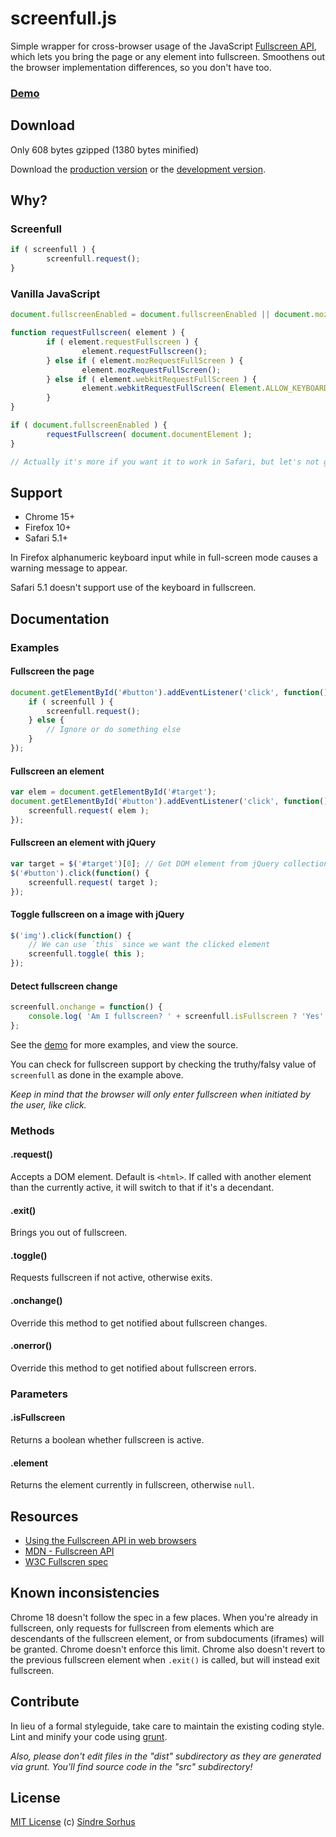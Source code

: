 # screenfull.js

Simple wrapper for cross-browser usage of the JavaScript [Fullscreen API](https://developer.mozilla.org/en/DOM/Using_full-screen_mode), which lets you bring the page or any element into fullscreen. Smoothens out the browser implementation differences, so you don't have too.


### [Demo](http://sindresorhus.com/screenfull.js)


## Download

Only 608 bytes gzipped (1380 bytes minified)

Download the [production version][min] or the [development version][max].

[min]: https://raw.github.com/sindresorhus/screenfull.js/master/dist/screenfull.min.js
[max]: https://raw.github.com/sindresorhus/screenfull.js/master/dist/screenfull.js


## Why?

### Screenfull

```javascript
if ( screenfull ) {
        screenfull.request();
}
```

### Vanilla JavaScript

```javascript
document.fullscreenEnabled = document.fullscreenEnabled || document.mozFullScreenEnabled || document.documentElement.webkitRequestFullScreen;

function requestFullscreen( element ) {
        if ( element.requestFullscreen ) {
                element.requestFullscreen();
        } else if ( element.mozRequestFullScreen ) {
                element.mozRequestFullScreen();
        } else if ( element.webkitRequestFullScreen ) {
                element.webkitRequestFullScreen( Element.ALLOW_KEYBOARD_INPUT );
        }
}

if ( document.fullscreenEnabled ) {
        requestFullscreen( document.documentElement );
}

// Actually it's more if you want it to work in Safari, but let's not go there...
```


## Support

- Chrome 15+
- Firefox 10+
- Safari 5.1+

In Firefox alphanumeric keyboard input while in full-screen mode causes a warning message to appear.

Safari 5.1 doesn't support use of the keyboard in fullscreen.

## Documentation


### Examples


#### Fullscreen the page

```javascript
document.getElementById('#button').addEventListener('click', function() {
	if ( screenfull ) {
		screenfull.request();
	} else {
		// Ignore or do something else
	}
});
```


#### Fullscreen an element

```javascript
var elem = document.getElementById('#target');
document.getElementById('#button').addEventListener('click', function() {
	screenfull.request( elem );
});
```


#### Fullscreen an element with jQuery

```javascript
var target = $('#target')[0]; // Get DOM element from jQuery collection
$('#button').click(function() {
	screenfull.request( target );
});
```


#### Toggle fullscreen on a image with jQuery

```javascript
$('img').click(function() {
	// We can use `this` since we want the clicked element
	screenfull.toggle( this );
});
```


#### Detect fullscreen change

```javascript
screenfull.onchange = function() {
	console.log( 'Am I fullscreen? ' + screenfull.isFullscreen ? 'Yes' : 'No' );
};
```


See the [demo](http://sindresorhus.com/screenfull.js) for more examples, and view the source.

You can check for fullscreen support by checking the truthy/falsy value of `screenfull` as done in the example above.

*Keep in mind that the browser will only enter fullscreen when initiated by the user, like click.*


### Methods

#### .request()

Accepts a DOM element. Default is `<html>`. If called with another element than the currently active, it will switch to that if it's a decendant.

#### .exit()

Brings you out of fullscreen.

#### .toggle()

Requests fullscreen if not active, otherwise exits.

#### .onchange()

Override this method to get notified about fullscreen changes.

#### .onerror()

Override this method to get notified about fullscreen errors.


### Parameters

#### .isFullscreen

Returns a boolean whether fullscreen is active.

#### .element

Returns the element currently in fullscreen, otherwise `null`.


## Resources

- [Using the Fullscreen API in web browsers](http://hacks.mozilla.org/2012/01/using-the-fullscreen-api-in-web-browsers/)
- [MDN - Fullscreen API](https://developer.mozilla.org/en/DOM/Using_full-screen_mode)
- [W3C Fullscren spec](http://dvcs.w3.org/hg/fullscreen/raw-file/tip/Overview.html)


## Known inconsistencies

Chrome 18 doesn't follow the spec in a few places. When you're already in fullscreen, only requests for fullscreen from elements which are descendants of the fullscreen element, or from subdocuments (iframes) will be granted. Chrome doesn't enforce this limit. Chrome also doesn't revert to the previous fullscreen element when `.exit()` is called, but will instead exit fullscreen.


## Contribute

In lieu of a formal styleguide, take care to maintain the existing coding style. Lint and minify your code using [grunt](https://github.com/cowboy/grunt).

*Also, please don't edit files in the "dist" subdirectory as they are generated via grunt. You'll find source code in the "src" subdirectory!*


## License

[MIT License](http://en.wikipedia.org/wiki/MIT_License)
(c) [Sindre Sorhus](http://sindresorhus.com)